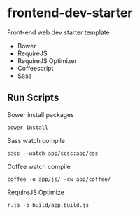 # frontend-dev-starter

Front-end web dev starter template

- Bower
- RequireJS
- RequireJS Optimizer
- Coffeescript
- Sass

## Run Scripts

Bower install packages

    bower install

Sass watch compile

    sass --watch app/scss:app/css

Coffee watch compile

    coffee -o app/js/ -cw app/coffee/

RequireJS Optimize

    r.js -o build/app.build.js